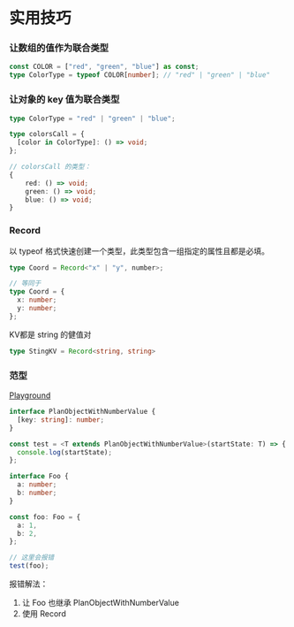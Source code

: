 # 实用技巧

### 让数组的值作为联合类型

```ts
const COLOR = ["red", "green", "blue"] as const;
type ColorType = typeof COLOR[number]; // "red" | "green" | "blue"
```

### 让对象的 key 值为联合类型

```ts
type ColorType = "red" | "green" | "blue";

type colorsCall = {
  [color in ColorType]: () => void;
};

// colorsCall 的类型：
{
    red: () => void;
    green: () => void;
    blue: () => void;
}
```

### Record

以 typeof 格式快速创建一个类型，此类型包含一组指定的属性且都是必填。

```ts
type Coord = Record<"x" | "y", number>;

// 等同于
type Coord = {
  x: number;
  y: number;
};
```

KV都是 string 的健值对

```ts
type StingKV = Record<string, string>
```

### 范型

[Playground](https://www.typescriptlang.org/play?#code/FASwdgLgpgTgZgQwMZQAQAUA2CwHkBGAVlEhAOogQAWAcgK4C2+sAagpnWgN7CqoDaAaygBPAFyoAzhBjgA5gF0JYRsxgBuYAF9gwJAHsw01NGMBeVAB4AKqigAPaGAAmkjNjxES5SrVWt2TgA+AApeKQgEGAgAZUjoCWsAGmAASlQzINQePgMjfUwoADpMfTkQ6SjY+KhU7V1waHhkNAAxfX1s8IRlfw1w-F6mWE0dPUNjOA6Jds6LHNQe1ABGFL5B1AAmeuBTCBCp-VSgA)

```ts
interface PlanObjectWithNumberValue {
  [key: string]: number;
}

const test = <T extends PlanObjectWithNumberValue>(startState: T) => {
  console.log(startState);
};

interface Foo {
  a: number;
  b: number;
}

const foo: Foo = {
  a: 1,
  b: 2,
};

// 这里会报错
test(foo);
```

报错解法：

1. 让 Foo 也继承 PlanObjectWithNumberValue
2. 使用 Record
